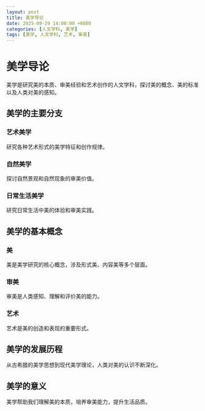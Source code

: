 ```yaml
---
layout: post
title: 美学导论
date: 2025-09-29 14:00:00 +0800
categories: [人文学科, 美学]
tags: [美学, 人文学科, 艺术, 审美]
---
```


# 美学导论

美学是研究美的本质、审美经验和艺术创作的人文学科，探讨美的概念、美的标准以及人类对美的感知。

## 美学的主要分支

### 艺术美学
研究各种艺术形式的美学特征和创作规律。

### 自然美学
探讨自然景观和自然现象的审美价值。

### 日常生活美学
研究日常生活中美的体验和审美实践。

## 美学的基本概念

### 美
美是美学研究的核心概念，涉及形式美、内容美等多个层面。

### 审美
审美是人类感知、理解和评价美的能力。

### 艺术
艺术是美的创造和表现的重要形式。

## 美学的发展历程

从古希腊的美学思想到现代美学理论，人类对美的认识不断深化。

## 美学的意义

美学帮助我们理解美的本质，培养审美能力，提升生活品质。
